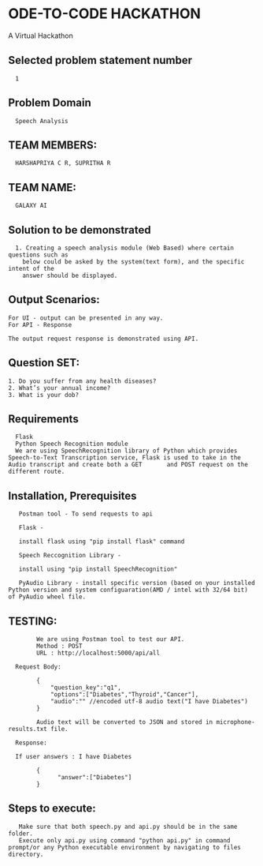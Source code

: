 # ODE-TO-CODE HACKATHON

A Virtual Hackathon 

## Selected problem statement number

      1

## Problem Domain

      Speech Analysis
      
## TEAM MEMBERS:

      HARSHAPRIYA C R, SUPRITHA R

## TEAM NAME:

      GALAXY AI

## Solution to be demonstrated

      1. Creating a speech analysis module (Web Based) where certain questions such as
        below could be asked by the system(text form), and the specific intent of the
        answer should be displayed.

## Output Scenarios:

    For UI - output can be presented in any way.
    For API - Response 

    The output request response is demonstrated using API.

## Question SET:

    1. Do you suffer from any health diseases?
    2. What’s your annual income?
    3. What is your dob?
 
 
## Requirements

      Flask
      Python Speech Recognition module
      We are using SpeechRecognition library of Python which provides Speech-to-Text Transcription service, Flask is used to take in the Audio transcript and create both a GET       and POST request on the different route.
      
## Installation, Prerequisites

       Postman tool - To send requests to api
       
       Flask - 
       
       install flask using "pip install flask" command
       
       Speech Reccognition Library -
       
       install using "pip install SpeechRecognition"
       
       PyAudio Library - install specific version (based on your installed Python version and system configuaration(AMD / intel with 32/64 bit) of PyAudio wheel file.

      
      
## TESTING:

            We are using Postman tool to test our API.
            Method : POST
            URL : http://localhost:5000/api/all 

      Request Body:

            {
                "question_key":"q1",
                "options":["Diabetes","Thyroid","Cancer"],
                "audio":"" //encoded utf-8 audio text("I have Diabetes")
            }

            Audio text will be converted to JSON and stored in microphone-results.txt file.

      Response:

      If user answers : I have Diabetes

            {
                  "answer":["Diabetes"]
            }

   
## Steps to execute:
      
       Make sure that both speech.py and api.py should be in the same folder.
       Execute only api.py using command "python api.py" in command prompt/or any Python executable environment by navigating to files directory.
            

